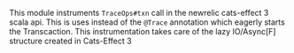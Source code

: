 This module instruments `TraceOps#txn` call in the newrelic cats-effect 3 scala api.
This is uses instead of the `@Trace` annotation which eagerly starts the Transcaction. This instrumentation takes 
care of the lazy IO/Async[F] structure created in Cats-Effect 3